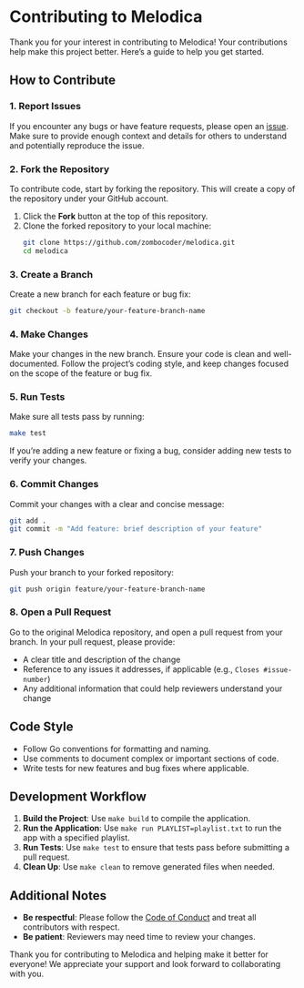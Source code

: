 # Contributing to Melodica

Thank you for your interest in contributing to Melodica! Your contributions help make this project better. Here’s a guide to help you get started.

## How to Contribute

### 1. Report Issues

If you encounter any bugs or have feature requests, please open an [issue](https://github.com/zombocoder/melodica/issues). Make sure to provide enough context and details for others to understand and potentially reproduce the issue.

### 2. Fork the Repository

To contribute code, start by forking the repository. This will create a copy of the repository under your GitHub account.

1. Click the **Fork** button at the top of this repository.
2. Clone the forked repository to your local machine:
   ```bash
   git clone https://github.com/zombocoder/melodica.git
   cd melodica
   ```

### 3. Create a Branch

Create a new branch for each feature or bug fix:
```bash
git checkout -b feature/your-feature-branch-name
```

### 4. Make Changes

Make your changes in the new branch. Ensure your code is clean and well-documented. Follow the project’s coding style, and keep changes focused on the scope of the feature or bug fix.

### 5. Run Tests

Make sure all tests pass by running:
```bash
make test
```
If you’re adding a new feature or fixing a bug, consider adding new tests to verify your changes.

### 6. Commit Changes

Commit your changes with a clear and concise message:
```bash
git add .
git commit -m "Add feature: brief description of your feature"
```

### 7. Push Changes

Push your branch to your forked repository:
```bash
git push origin feature/your-feature-branch-name
```

### 8. Open a Pull Request

Go to the original Melodica repository, and open a pull request from your branch. In your pull request, please provide:

- A clear title and description of the change
- Reference to any issues it addresses, if applicable (e.g., `Closes #issue-number`)
- Any additional information that could help reviewers understand your change

## Code Style

- Follow Go conventions for formatting and naming.
- Use comments to document complex or important sections of code.
- Write tests for new features and bug fixes where applicable.

## Development Workflow

1. **Build the Project**: Use `make build` to compile the application.
2. **Run the Application**: Use `make run PLAYLIST=playlist.txt` to run the app with a specified playlist.
3. **Run Tests**: Use `make test` to ensure that tests pass before submitting a pull request.
4. **Clean Up**: Use `make clean` to remove generated files when needed.

## Additional Notes

- **Be respectful**: Please follow the [Code of Conduct](CODE_OF_CONDUCT.md) and treat all contributors with respect.
- **Be patient**: Reviewers may need time to review your changes.

Thank you for contributing to Melodica and helping make it better for everyone! We appreciate your support and look forward to collaborating with you.
